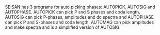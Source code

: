 SEISAN has 3 programs for auto picking phases: AUTOPICK, AUTOSIG and AUTOPHASE. AUTOPICK can pick P and S phases and coda length, AUTOSIG can pick P-phases, amplitudes and do spectra and AUTOPHASE can pick P and S-phases and coda length. AUTOMAG can pick amplitudes and make spectra and is a simplified version of AUTOSIG. 

